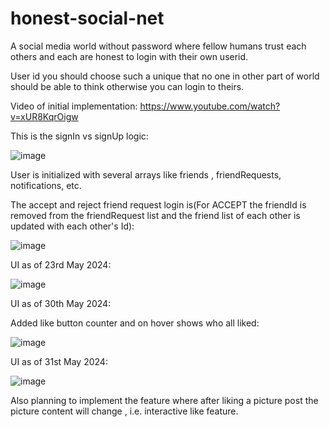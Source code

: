# honest-social-net

A social media world without password where fellow humans trust each others and each are honest to login with their own userid.

User id you should choose such a unique that no one in other part of world should be able to think otherwise you can login to theirs.

Video of initial implementation: https://www.youtube.com/watch?v=xUR8KqrOigw

This is the signIn vs signUp logic:

![image](https://github.com/devashish234073/honest-social-net/assets/20777854/3d5a11f1-2974-4fa0-ba37-0d68bc26a356)

User is initialized with several arrays like friends , friendRequests, notifications, etc.

The accept and reject friend request login is(For ACCEPT the friendId is removed from the friendRequest list and the friend list of each other is updated with each other's Id):

![image](https://github.com/devashish234073/honest-social-net/assets/20777854/33427fc8-816f-4116-ba75-2fc4c0896934)

UI as of 23rd May 2024:

![image](https://github.com/devashish234073/honest-social-net/assets/20777854/4416e1d7-314a-4ccf-bc12-296f87c386c1)

UI as of 30th May 2024:

Added like button counter and on hover shows who all liked:

![image](https://github.com/devashish234073/honest-social-net/assets/20777854/12c7b299-08d4-4ba3-9c78-256479d70c1e)

UI as of 31st May 2024:

![image](https://github.com/devashish234073/honest-social-net/assets/20777854/fbac9fdb-1d89-4633-a936-db96efb16ccd)

Also planning to implement the feature where after liking a picture post the picture content will change , i.e. interactive like feature.

